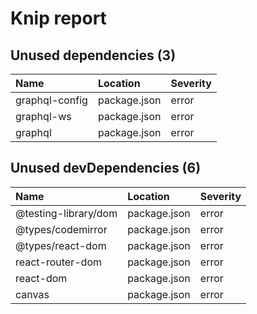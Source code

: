# Knip report

## Unused dependencies (3)

| Name           | Location     | Severity |
| :------------- | :----------- | :------- |
| graphql-config | package.json | error    |
| graphql-ws     | package.json | error    |
| graphql        | package.json | error    |

## Unused devDependencies (6)

| Name                 | Location     | Severity |
| :------------------- | :----------- | :------- |
| @testing-library/dom | package.json | error    |
| @types/codemirror    | package.json | error    |
| @types/react-dom     | package.json | error    |
| react-router-dom     | package.json | error    |
| react-dom            | package.json | error    |
| canvas               | package.json | error    |

